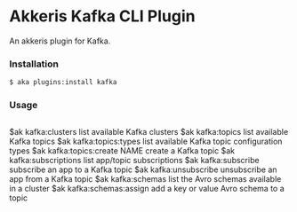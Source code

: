 # Akkeris Kafka CLI Plugin

An akkeris plugin for Kafka.

### Installation

```bash
$ aka plugins:install kafka
```

### Usage

```bash
```
$ak kafka:clusters                         list available Kafka clusters
$ak kafka:topics                           list available Kafka topics
$ak kafka:topics:types                     list available Kafka topic configuration types
$ak kafka:topics:create NAME               create a Kafka topic
$ak kafka:subscriptions                    list app/topic subscriptions
$ak kafka:subscribe                        subscribe an app to a Kafka topic
$ak kafka:unsubscribe                      unsubscribe an app from a Kafka topic
$ak kafka:schemas                          list the Avro schemas available in a cluster
$ak kafka:schemas:assign                   add a key or value Avro schema to a topic
```

